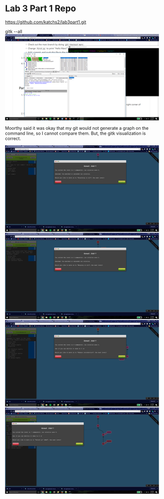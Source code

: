# Lab 3 Part 1 Repo
https://github.com/katchs2/lab3part1.git


gitk --all
![Samm](images/gitk--all.png)

Moorthy said it was okay that my git would not generate a graph on the command line, so I cannot compare them. But, the gitk visualization is correct.

![Samm](images/gitbranching1.png)
![Samm](images/gitbranching2.png)
![Samm](images/gitbranching3.png)
![Samm](images/gitbranching4.png)
